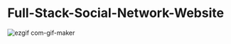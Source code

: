 # Full-Stack-Social-Network-Website
![ezgif com-gif-maker](https://user-images.githubusercontent.com/84376570/191742674-5d4cfca2-f1ff-45e0-9389-f83622d58d00.gif)
